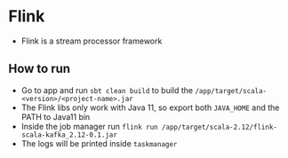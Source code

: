 # Flink 
* Flink is a stream processor framework

## How to run
* Go to app and run `sbt clean build` to build the `/app/target/scala-<version>/<project-name>.jar`
* The Flink libs only work with Java 11, so export both `JAVA_HOME` and the PATH to Java11 bin
* Inside the job manager run `flink run /app/target/scala-2.12/flink-scala-kafka_2.12-0.1.jar`
* The logs will be printed inside `taskmanager`
